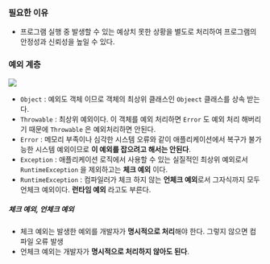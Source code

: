 ### 필요한 이유
- 프로그램 실행 중 발생할 수 있는 예상치 못한 상황을 별도로 처리하여 프로그램의 안정성과 신뢰성을 높일 수 있다.

### 예외 계층
![](https://imgur.com/SBtVF44.png)

- `Object` : 예외도 객체 이므로 객체의 최상위 클래스인 `Objeect` 클래스를 상속 받는다.
- `Throwable` : 최상위 예외이다. 이 객체를 예외 처리하면 `Error` 도 예외 처리 해버리기 때문에 `Throwable` 은 예외처리하면 안된다.
- `Error` : 메모리 부족이나 심각한 시스템 오류와 같이 애플리케이션에서 복구가 불가능한 시스템 예외이므로 **이 예외를 잡으려고 해서는 안된다**.
- `Exception` : 애플리케이션 로직에서 사용할 수 있는 실질적인 최상위 예외로서 `RuntimeException` 을 제외하고는 **체크 예외** 이다.
- `RuntimeException` : 컴파일러가 체크 하지 않는 **언체크 예외**로서 그자식까지 모두 언체크 예외이다. **런타임 예외** 라고도 부른다.

##### 체크 예외, 언체크 예외
- 체크 예외는 발생한 예외를 개발자가 **명시적으로 처리**해야 한다. 그렇지 않으면 컴파일 오류 발생
- 언체크 예외는 개발자가 **명시적으로 처리하지 않아도 된다**.
